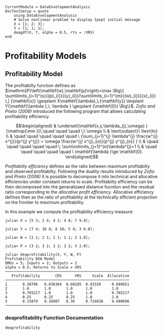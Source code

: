 ```@meta
CurrentModule = DataEnvelopmentAnalysis
DocTestSetup = quote
    using DataEnvelopmentAnalysis
    # Solve nonlinear problem to display Ipopt initial message
    X = [1; 2; 3];
    Y = [1; 1; 1];
    deagdf(X, Y, alpha = 0.5, rts = :VRS)
end
```

# Profitability Models

## Profitability Model

The profitabilty function defines as $\mathrm{P}\left(\mathbf{w},\mathbf{p}\right)=\max \Big\{ \sum\limits_{i=1}^{s}{{p}_{i}}{{y}_{i}}/\sum\limits_{i=1}^{m}{{w}_{i}}{{x}_{i}} \,|  {\mathbf{x}} \geqslant X\mathbf{\lambda},\;{\mathbf{y}} \leqslant Y{\mathbf{\lambda },\; \lambda } \geqslant {\mathbf{0}} \Big\}$. *Zofío and Prieto (2006)* introduced the following program that allows calculating profitability efficiency.
```math
\begin{aligned}
 & \underset{\mathbf{x,y,\lambda_{j},\omega} }{\mathop{\min }}\,\quad \quad \quad \;\ \omega  \\
 & \text{subject}\ \text{to} \\
 & \quad \quad \quad \quad \quad \ {\sum_{j=1}^{j} \lambda^{j} \frac{w^{j} x^{j}}{p^{j} y^{j}} = \omega \frac{w^{j} x^{j}_{o}}{p^{j} y^{j}_{o}} } \\
 & \quad \quad \quad \quad \quad  \; \sum\nolimits_{j=1}^{n}\lambda^{j}=1 \\
 & \quad \quad \quad \quad \quad \ \mathbf{\lambda }\ge \mathbf{0}. 
\end{aligned}
```
*Profitabilty efficiency* defines as the ratio between maximum profitabilty and observed profitabilty. Following the duality results introduced by *Zofío and Prieto (2006)* it is possible to decompose it into technical and allocative efficiencies under constant returns to scale. Profitabilty efficiency can be then decomposed into the generalizaed distance fucntion and the residual ratio corresponding to the *allocative profit efficiency*. Allocative efficiency defines then as the ratio of profitability at the technically efficient projection on the frontier to maximum profitability.

In this example we compute the profitability efficiency measure:
```jldoctest 1
julia> X = [5 3; 2 4; 4 2; 4 8; 7 9.0];

julia> Y = [7 4; 10 8; 8 10; 5 4; 3 6.0];

julia> W = [2 1; 2 1; 2 1; 2 1; 2 1.0];

julia> P = [3 2; 3 2; 3 2; 3 2; 3 2.0];

julia> deaprofitability(X, Y, W, P)
Profitability DEA Model
DMUs = 5; Inputs = 2; Outputs = 2
alpha = 0.5; Returns to Scale = VRS
─────────────────────────────────────────────────────────
   Profitability       CRS      VRS     Scale  Allocative
─────────────────────────────────────────────────────────
1       0.38796   0.636364  0.68185  0.93329     0.609651
2       1.0       1.0       1.0      1.0         1.0
3       0.765217  1.0       1.0      1.0         0.765217
4       0.25      0.25      0.25     1.0         1.0
5       0.15879   0.26087   0.36     0.724638    0.608696
─────────────────────────────────────────────────────────
```

### deaprofitability Function Documentation

```@docs
deaprofitability
```
